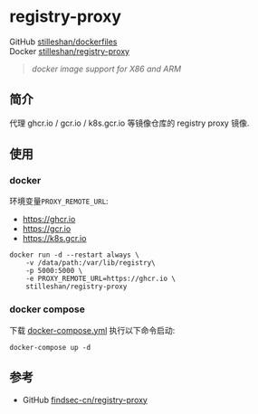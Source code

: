 # registry-proxy

GitHub [stilleshan/dockerfiles](https://github.com/stilleshan/dockerfiles)  
Docker [stilleshan/registry-proxy](https://hub.docker.com/r/stilleshan/registry-proxy)
> *docker image support for X86 and ARM*

## 简介
代理 ghcr.io / gcr.io / k8s.gcr.io 等镜像仓库的 registry proxy 镜像.

## 使用
### docker
环境变量`PROXY_REMOTE_URL`:
- https://ghcr.io
- https://gcr.io
- https://k8s.gcr.io

```shell
docker run -d --restart always \
    -v /data/path:/var/lib/registry\
    -p 5000:5000 \
    -e PROXY_REMOTE_URL=https://ghcr.io \
    stilleshan/registry-proxy
```

### docker compose
下载 [docker-compose.yml](https://raw.githubusercontent.com/stilleshan/dockerfiles/main/registry-proxy/docker-compose.yml) 执行以下命令启动:
```shell
docker-compose up -d
```

## 参考
- GitHub [findsec-cn/registry-proxy](https://github.com/findsec-cn/registry-proxy)
